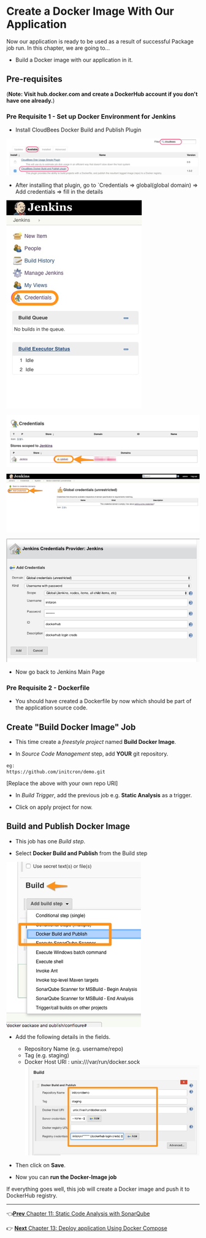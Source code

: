 # Create a Docker Image With Our Application

Now our application is ready to be used as a result of successful Package job run. In this chapter, we are going to...

* Build a Docker image with our application in it.

## Pre-requisites
(**Note: Visit hub.docker.com and create a DockerHub account if you don't have one already.**)

### Pre Requisite 1 - Set up Docker Environment for Jenkins

* Install CloudBees Docker Build and Publish Plugin

![docker](images/docker-image/docker.jpg)

* After installing that plugin, go to `Credentials => global(global domain) => Add credentials => fill in the details

![creds](images/docker-image/cred1.png)

![creds](images/docker-image/cred2.png)

![creds](images/docker-image/cred3.png)

![creds](images/docker-image/creds4.jpg)

* Now go back to Jenkins Main Page


### Pre Requisite 2 - Dockerfile

* You should have created a Dockerfile by now which should be part of the application source code.

## Create "Build Docker Image" Job

* This time create a *freestyle project* named **Build Docker Image**.

* In *Source Code Management* step, add **YOUR** git repository.

```
eg:
https://github.com/initcron/demo.git
```

[Replace the above with your own repo URI]

* In *Build Trigger*, add the previous job e.g. **Static Analysis** as a trigger.


* Click on apply project for now.

## Build and Publish Docker Image

* This job has one *Build step*.

* Select **Docker Build and Publish** from the Build step

![docker-plugin](images/docker-image/docker-plugin.jpg)

* Add the following details in the fields.
  * Repository Name (e.g. username/repo)
  * Tag (e.g. staging)
  * Docker Host URI :  unix:///var/run/docker.sock
![docker-plugin](images/docker-image/docker-plugin2.jpg)


* Then click on **Save**.

* Now you can **run the Docker-Image job**

If everything goes well, this job will create a Docker image and push it to DockerHub registry.

----
:point_left:[**Prev** Chapter 11: Static Code Analysis with SonarQube](https://github.com/schoolofdevops/learn-jenkins/blob/vertx-v1/continuous-delivery/chapters/110_static_code_analysis_with_sonarqube.md)

:point_right: [**Next** Chapter 13: Deploy application Using Docker Compose ](https://github.com/schoolofdevops/learn-jenkins/blob/vertx-v1/continuous-delivery/chapters/130_Deploy_with_Docker_compose.md)
